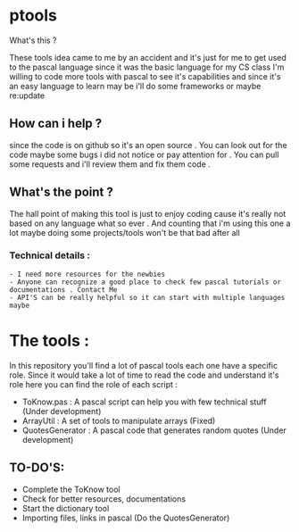 # ptools 

What's this ?

These  tools idea came to me by an accident and it's just for me to get used to the pascal language since it was the basic language for my CS class 
I'm willing to code  more tools with pascal to see it's capabilities and since it's an easy language to learn may be i'll do some frameworks or maybe re:update
## How can i help ? 
since the code is on github so it's an open source . You can look out for the code maybe some bugs i did not notice or pay attention for . 
You can pull some requests and i'll review them and fix them code . 
## What's the point ?
The hall point of making this tool is just to enjoy coding cause it's really not based on any language what so ever . And counting that i'm using this one a lot
maybe doing some projects/tools won't be that bad after all 
### Technical details : 
	- I need more resources for the newbies 
	- Anyone can recognize a good place to check few pascal tutorials or documentations . Contact Me 
	- API'S can be really helpful so it can start with multiple languages maybe



# The tools : 
In this repository you'll find a lot of pascal tools each one have a specific role.
Since it would take a lot of time to read the code and understand it's role
here you can find the role of each script : 

- ToKnow.pas : A pascal script can help you with few technical stuff (Under development)
- ArrayUtil : A set of tools to manipulate arrays (Fixed)
- QuotesGenerator : A pascal code that generates random quotes (Under development)  


## TO-DO'S: 
- Complete the ToKnow tool
- Check for better resources,  documentations 
- Start the dictionary tool 
- Importing files, links in pascal (Do the QuotesGenerator)

